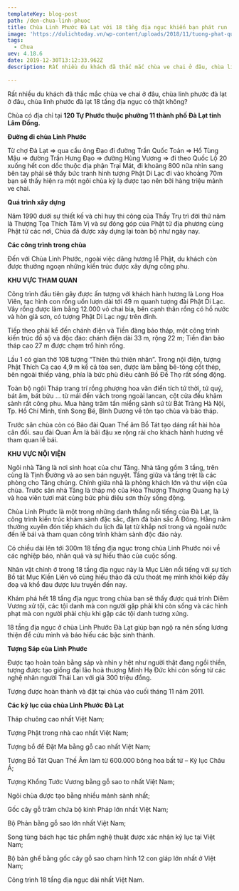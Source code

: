 ```yaml
---
templateKey: blog-post
path: /den-chua-linh-phuoc
title: Chùa Linh Phước Đà Lạt với 18 tầng địa ngục khiến bạn phát run
image: 'https://dulichtoday.vn/wp-content/uploads/2018/11/tuong-phat-quan-the-am-bo-tat-chua-linh-phuoc.jpg' 
tags:
  - Chua
uev: 4.18.6
date: 2019-12-30T13:12:33.962Z
description: Rất nhiều du khách đã thắc mắc chùa ve chai ở đâu, chùa linh phước đà lạt ở đâu, chùa linh phước đà lạt 18 tầng địa ngục có thật không?
 
---
```


Rất nhiều du khách đã thắc mắc chùa ve chai ở đâu, chùa linh phước đà lạt ở đâu, chùa linh phước đà lạt 18 tầng địa ngục có thật không?

Chùa có địa chỉ tại **120 Tự Phước thuộc phường 11 thành phố Đà Lạt tỉnh Lâm Đồng.**


**Đường đi chùa Linh Phước**

Từ chợ Đà Lạt => qua cầu ông Đạo đi đường Trần Quốc Toản => Hồ Tùng Mậu => đường Trần Hưng Đạo => đường Hùng Vương => đi theo Quốc Lộ 20 xuống hết con dốc thuộc địa phận Trại Mát, đi khoảng 800 nữa nhìn sang bên tay phải sẽ thấy bức tranh hình tượng Phật Di Lạc đi vào khoảng 70m bạn sẽ thấy hiện ra một ngôi chùa kỳ lạ được tạo nên bởi hàng triệu mảnh ve chai.

**Quá trình xây dựng**

Năm 1990 dưới sự thiết kế và chỉ huy thi công của Thầy Trụ trì đời thứ năm là Thượng Tọa Thích Tâm Vị và sự đóng góp của Phật tử địa phương cùng Phật tử các nơi, Chùa đã được xây dựng lại toàn bộ như ngày nay.


**Các công trình trong chùa**

Đến với Chùa Linh Phước, ngoài việc dâng hương lễ Phật, du khách còn được thưởng ngoạn những kiến trúc được xây dựng công phu.

**KHU VỰC THAM QUAN**

Công trình đầu tiên gây được ấn tượng với khách hành hương là Long Hoa Viên, tạc hình con rồng uốn lượn dài tới 49 m quanh tượng đài Phật Di Lạc. Vây rồng được làm bằng 12.000 vỏ chai bia, bên cạnh thân rồng có hồ nước và hòn giả sơn, có tượng Phật Di Lạc ngự trên đỉnh.


Tiếp theo phải kể đến chánh điện và Tiền đàng bảo tháp, một công trình kiến trúc đồ sộ và độc đáo: chánh điện dài 33 m, rộng 22 m; Tiền đàn bảo tháp cao 27 m được chạm trổ hình rồng.


Lầu 1 có gian thờ 108 tượng “Thiên thủ thiên nhãn”. Trong nội điện, tượng Phật Thích Ca cao 4,9 m kể cả tòa sen, được làm bằng bê-tông cốt thép, bên ngoài thiếp vàng, phía là bức phù điêu cảnh Bồ Đề Thọ rất sống động.

Toàn bộ ngôi Tháp trang trí rồng phượng hoa văn điển tích tứ thời, tứ quý, bát âm, bát bửu … từ mái đến vách trong ngoài lancan, cột cửa đều khảm sành rất công phu. Mua hàng trăm tấn miểng sành sứ từ Bát Tràng Hà Nội, Tp. Hồ Chí Minh, tỉnh Song Bé, Bình Dương về tôn tạo chùa và bảo tháp.

Trước sân chùa còn có Bảo đài Quan Thế âm Bồ Tát tạo dáng rất hài hòa cân đối. sau đài Quan Âm là bãi đậu xe rộng rải cho khách hành hương về tham quan lễ bái.

**KHU VỰC NỘI VIỆN**

Ngôi nhà Tăng là nơi sinh hoạt của chư Tăng. Nhà tăng gồm 3 tầng, trên cùng là Tịnh Đường và ao sen bán nguyệt. Tầng giữa và tầng trệt là các phòng cho Tăng chúng. Chính giữa nhà là phòng khách lớn và thư viện của chùa. Trước sân nhà Tăng là tháp mộ của Hòa Thượng Thượng Quang hạ Lý và hoa viên tươi mát cùng bức phù điêu sơn thủy sống động.

Chùa Linh Phước là một trong những danh thắng nổi tiếng của Đà Lạt, là công trình kiến trúc khảm sành đặc sắc, đậm đà bản sắc Á Đông. Hằng năm thường xuyên đón tiếp khách du lịch đà lạt từ khắp nơi trong và ngoài nước đến lễ bái và tham quan công trình khảm sành độc đáo này.

Có chiều dài lên tới 300m 18 tầng địa ngục trong chùa Linh Phước nói về các nghiệp báo, nhân quả và sự hiếu thảo của cuộc sống.

Nhân vật chính ở trong 18 tầng địa ngục này là Mục Liên nổi tiếng với sự tích Bồ tát Mục Kiền Liên vô cùng hiếu thảo đã cứu thoát mẹ mình khỏi kiếp đầy đoạ và khổ đau được lưu truyền đến nay.

Khám phá hết 18 tầng địa ngục trong chùa bạn sẽ thấy được quá trình Diêm Vương xử tội, các tội danh mà con người gặp phải khi còn sống và các hình phạt mà con người phải chịu khi gặp các tội danh tương xứng.

18 tầng địa ngục ở chùa Linh Phước Đà Lạt giúp bạn ngộ ra nên sống lương thiện để cứu mình và báo hiếu các bậc sinh thành.


**Tượng Sáp cùa Linh Phước**

Được tạo hoàn toàn bằng sáp và nhìn y hệt như người thật đang ngồi thiền, tượng được tạo giống đại lão hoà thượng Minh Hạ Đức khi còn sống từ các nghệ nhân người Thái Lan với giá 300 triệu đồng.

Tượng được hoàn thành và đặt tại chùa vào cuối tháng 11 năm 2011.

**Các kỷ lục của chùa Linh Phước Đà Lạt**

Tháp chuông cao nhất Việt Nam;

Tượng Phật trong nhà cao nhất Việt Nam;

Tượng bồ đề Đặt Ma bằng gỗ cao nhất Việt Nam;

Tượng Bồ Tát Quan Thế Âm làm từ 600.000 bông hoa bất tử – Kỷ lục Châu Á;

Tượng Khổng Tước Vương bằng gỗ sao to nhất Việt Nam;

Ngôi chùa được tạo bằng nhiều mảnh sành nhất;

Gốc cây gỗ trâm chứa bộ kinh Pháp lớn nhất Việt Nam;

Bộ Phản bằng gỗ sao lớn nhất Việt Nam;

Song tùng bách hạc tác phẩm nghệ thuật được xác nhận kỷ lục tại Việt Nam;

Bộ bàn ghế bằng gốc cây gỗ sao chạm hình 12 con giáp lớn nhất ở Việt Nam;

Công trình 18 tầng địa ngục dài nhất Việt Nam.